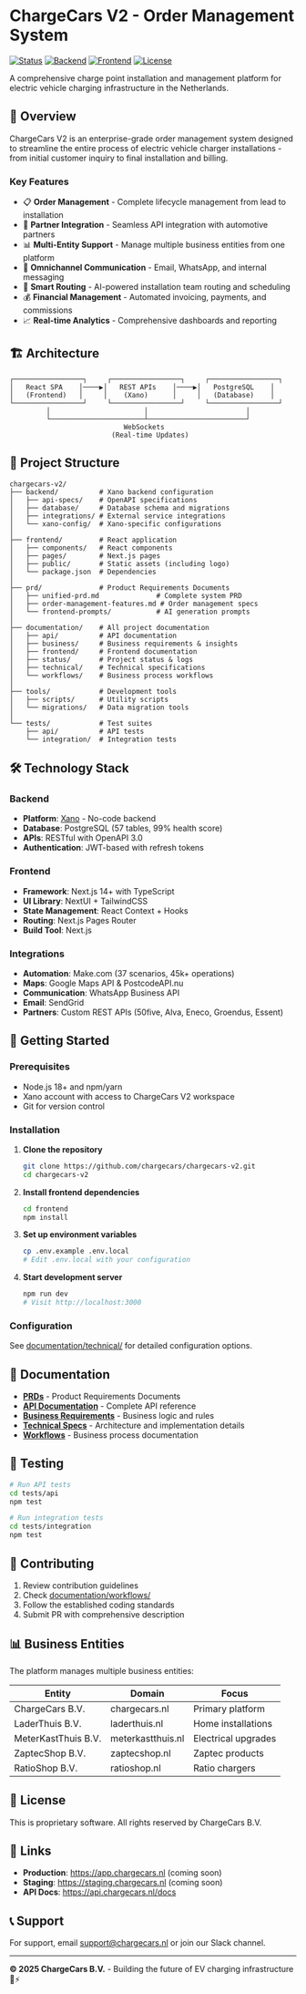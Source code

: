 # ChargeCars V2 - Order Management System

[![Status](https://img.shields.io/badge/status-development-yellow)](https://github.com/chargecars/chargecars-v2)
[![Backend](https://img.shields.io/badge/backend-Xano-blue)](https://xano.com)
[![Frontend](https://img.shields.io/badge/frontend-React-61dafb)](https://reactjs.org)
[![License](https://img.shields.io/badge/license-proprietary-red)](LICENSE)

A comprehensive charge point installation and management platform for electric vehicle charging infrastructure in the Netherlands.

## 🚀 Overview

ChargeCars V2 is an enterprise-grade order management system designed to streamline the entire process of electric vehicle charger installations - from initial customer inquiry to final installation and billing.

### Key Features 

- 📋 **Order Management** - Complete lifecycle management from lead to installation
- 🤝 **Partner Integration** - Seamless API integration with automotive partners
- 📊 **Multi-Entity Support** - Manage multiple business entities from one platform
- 📱 **Omnichannel Communication** - Email, WhatsApp, and internal messaging
- 📍 **Smart Routing** - AI-powered installation team routing and scheduling
- 💰 **Financial Management** - Automated invoicing, payments, and commissions
- 📈 **Real-time Analytics** - Comprehensive dashboards and reporting

## 🏗️ Architecture

```
┌─────────────────┐     ┌─────────────────┐     ┌─────────────────┐
│   React SPA    │────▶│   REST APIs    │────▶│   PostgreSQL    │
│   (Frontend)   │     │    (Xano)      │     │   (Database)    │
└─────────────────┘     └─────────────────┘     └─────────────────┘
         │                       │                        │
         └───────────────────────┴────────────────────────┘
                            WebSockets
                         (Real-time Updates)
```

## 📁 Project Structure

```
chargecars-v2/
├── backend/          # Xano backend configuration
│   ├── api-specs/    # OpenAPI specifications
│   ├── database/     # Database schema and migrations
│   ├── integrations/ # External service integrations
│   └── xano-config/  # Xano-specific configurations
│
├── frontend/         # React application
│   ├── components/   # React components
│   ├── pages/        # Next.js pages
│   ├── public/       # Static assets (including logo)
│   └── package.json  # Dependencies
│
├── prd/              # Product Requirements Documents
│   ├── unified-prd.md              # Complete system PRD
│   ├── order-management-features.md # Order management specs
│   └── frontend-prompts/           # AI generation prompts
│
├── documentation/    # All project documentation
│   ├── api/          # API documentation
│   ├── business/     # Business requirements & insights
│   ├── frontend/     # Frontend documentation
│   ├── status/       # Project status & logs
│   ├── technical/    # Technical specifications
│   └── workflows/    # Business process workflows
│
├── tools/            # Development tools
│   ├── scripts/      # Utility scripts
│   └── migrations/   # Data migration tools
│
└── tests/            # Test suites
    ├── api/          # API tests
    └── integration/  # Integration tests
```

## 🛠️ Technology Stack

### Backend
- **Platform**: [Xano](https://xano.com) - No-code backend
- **Database**: PostgreSQL (57 tables, 99% health score)
- **APIs**: RESTful with OpenAPI 3.0
- **Authentication**: JWT-based with refresh tokens

### Frontend
- **Framework**: Next.js 14+ with TypeScript
- **UI Library**: NextUI + TailwindCSS
- **State Management**: React Context + Hooks
- **Routing**: Next.js Pages Router
- **Build Tool**: Next.js

### Integrations
- **Automation**: Make.com (37 scenarios, 45k+ operations)
- **Maps**: Google Maps API & PostcodeAPI.nu
- **Communication**: WhatsApp Business API
- **Email**: SendGrid
- **Partners**: Custom REST APIs (50five, Alva, Eneco, Groendus, Essent)

## 🚦 Getting Started

### Prerequisites

- Node.js 18+ and npm/yarn
- Xano account with access to ChargeCars V2 workspace
- Git for version control

### Installation

1. **Clone the repository**
   ```bash
   git clone https://github.com/chargecars/chargecars-v2.git
   cd chargecars-v2
   ```

2. **Install frontend dependencies**
   ```bash
   cd frontend
   npm install
   ```

3. **Set up environment variables**
   ```bash
   cp .env.example .env.local
   # Edit .env.local with your configuration
   ```

4. **Start development server**
   ```bash
   npm run dev
   # Visit http://localhost:3000
   ```

### Configuration

See [documentation/technical/](documentation/technical/) for detailed configuration options.

## 📖 Documentation

- **[PRDs](prd/)** - Product Requirements Documents
- **[API Documentation](documentation/api/)** - Complete API reference
- **[Business Requirements](documentation/business/)** - Business logic and rules
- **[Technical Specs](documentation/technical/)** - Architecture and implementation details
- **[Workflows](documentation/workflows/)** - Business process documentation

## 🧪 Testing

```bash
# Run API tests
cd tests/api
npm test

# Run integration tests
cd tests/integration
npm test
```

## 🤝 Contributing

1. Review contribution guidelines
2. Check [documentation/workflows/](documentation/workflows/)
3. Follow the established coding standards
4. Submit PR with comprehensive description

## 📊 Business Entities

The platform manages multiple business entities:

| Entity | Domain | Focus |
|--------|--------|-------|
| ChargeCars B.V. | chargecars.nl | Primary platform |
| LaderThuis B.V. | laderthuis.nl | Home installations |
| MeterKastThuis B.V. | meterkastthuis.nl | Electrical upgrades |
| ZaptecShop B.V. | zaptecshop.nl | Zaptec products |
| RatioShop B.V. | ratioshop.nl | Ratio chargers |

## 📄 License

This is proprietary software. All rights reserved by ChargeCars B.V.

## 🔗 Links

- **Production**: https://app.chargecars.nl (coming soon)
- **Staging**: https://staging.chargecars.nl (coming soon)
- **API Docs**: https://api.chargecars.nl/docs

## 📞 Support

For support, email support@chargecars.nl or join our Slack channel.

---

**© 2025 ChargeCars B.V.** - Building the future of EV charging infrastructure 🚗⚡ 